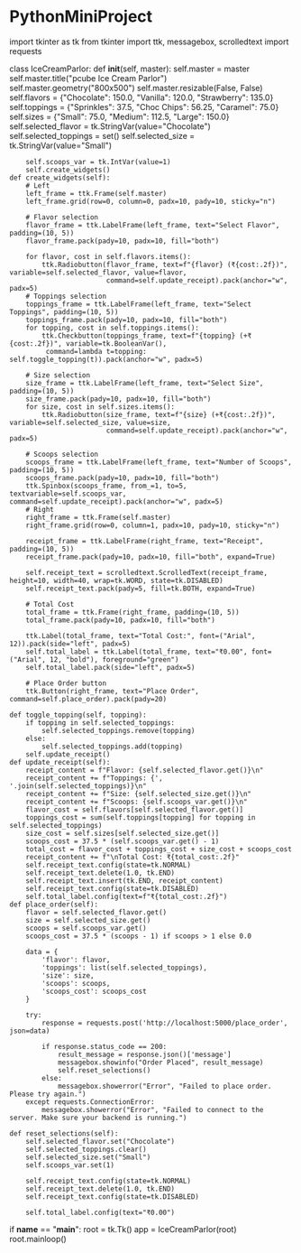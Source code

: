 # PythonMiniProject
import tkinter as tk
from tkinter import ttk, messagebox, scrolledtext
import requests

class IceCreamParlor:
    def __init__(self, master):
        self.master = master
        self.master.title("pcube Ice Cream Parlor")
        self.master.geometry("800x500")
        self.master.resizable(False, False)
        self.flavors = {"Chocolate": 150.0, "Vanilla": 120.0, "Strawberry": 135.0}
        self.toppings = {"Sprinkles": 37.5, "Choc Chips": 56.25, "Caramel": 75.0}
        self.sizes = {"Small": 75.0, "Medium": 112.5, "Large": 150.0}
        self.selected_flavor = tk.StringVar(value="Chocolate")
        self.selected_toppings = set()
        self.selected_size = tk.StringVar(value="Small")

        self.scoops_var = tk.IntVar(value=1)
        self.create_widgets()
    def create_widgets(self):
        # Left
        left_frame = ttk.Frame(self.master)
        left_frame.grid(row=0, column=0, padx=10, pady=10, sticky="n")

        # Flavor selection
        flavor_frame = ttk.LabelFrame(left_frame, text="Select Flavor", padding=(10, 5))
        flavor_frame.pack(pady=10, padx=10, fill="both")

        for flavor, cost in self.flavors.items():
            ttk.Radiobutton(flavor_frame, text=f"{flavor} (₹{cost:.2f})", variable=self.selected_flavor, value=flavor,
                            command=self.update_receipt).pack(anchor="w", padx=5)
        # Toppings selection
        toppings_frame = ttk.LabelFrame(left_frame, text="Select Toppings", padding=(10, 5))
        toppings_frame.pack(pady=10, padx=10, fill="both")
        for topping, cost in self.toppings.items():
            ttk.Checkbutton(toppings_frame, text=f"{topping} (+₹{cost:.2f})", variable=tk.BooleanVar(),
             command=lambda t=topping: self.toggle_topping(t)).pack(anchor="w", padx=5)

        # Size selection
        size_frame = ttk.LabelFrame(left_frame, text="Select Size", padding=(10, 5))
        size_frame.pack(pady=10, padx=10, fill="both")
        for size, cost in self.sizes.items():
            ttk.Radiobutton(size_frame, text=f"{size} (+₹{cost:.2f})", variable=self.selected_size, value=size,
                            command=self.update_receipt).pack(anchor="w", padx=5)

        # Scoops selection
        scoops_frame = ttk.LabelFrame(left_frame, text="Number of Scoops", padding=(10, 5))
        scoops_frame.pack(pady=10, padx=10, fill="both")
        ttk.Spinbox(scoops_frame, from_=1, to=5, textvariable=self.scoops_var, command=self.update_receipt).pack(anchor="w", padx=5)
        # Right
        right_frame = ttk.Frame(self.master)
        right_frame.grid(row=0, column=1, padx=10, pady=10, sticky="n")

        receipt_frame = ttk.LabelFrame(right_frame, text="Receipt", padding=(10, 5))
        receipt_frame.pack(pady=10, padx=10, fill="both", expand=True)

        self.receipt_text = scrolledtext.ScrolledText(receipt_frame, height=10, width=40, wrap=tk.WORD, state=tk.DISABLED)
        self.receipt_text.pack(pady=5, fill=tk.BOTH, expand=True)

        # Total Cost
        total_frame = ttk.Frame(right_frame, padding=(10, 5))
        total_frame.pack(pady=10, padx=10, fill="both")

        ttk.Label(total_frame, text="Total Cost:", font=("Arial", 12)).pack(side="left", padx=5)
        self.total_label = ttk.Label(total_frame, text="₹0.00", font=("Arial", 12, "bold"), foreground="green")
        self.total_label.pack(side="left", padx=5)

        # Place Order button
        ttk.Button(right_frame, text="Place Order", command=self.place_order).pack(pady=20)

    def toggle_topping(self, topping):
        if topping in self.selected_toppings:
            self.selected_toppings.remove(topping)
        else:
            self.selected_toppings.add(topping)
        self.update_receipt()
    def update_receipt(self):
        receipt_content = f"Flavor: {self.selected_flavor.get()}\n"
        receipt_content += f"Toppings: {', '.join(self.selected_toppings)}\n"
        receipt_content += f"Size: {self.selected_size.get()}\n"
        receipt_content += f"Scoops: {self.scoops_var.get()}\n"
        flavor_cost = self.flavors[self.selected_flavor.get()]
        toppings_cost = sum(self.toppings[topping] for topping in self.selected_toppings)
        size_cost = self.sizes[self.selected_size.get()]
        scoops_cost = 37.5 * (self.scoops_var.get() - 1)
        total_cost = flavor_cost + toppings_cost + size_cost + scoops_cost
        receipt_content += f"\nTotal Cost: ₹{total_cost:.2f}"
        self.receipt_text.config(state=tk.NORMAL)
        self.receipt_text.delete(1.0, tk.END)
        self.receipt_text.insert(tk.END, receipt_content)
        self.receipt_text.config(state=tk.DISABLED)
        self.total_label.config(text=f"₹{total_cost:.2f}")
    def place_order(self):
        flavor = self.selected_flavor.get()
        size = self.selected_size.get()
        scoops = self.scoops_var.get()
        scoops_cost = 37.5 * (scoops - 1) if scoops > 1 else 0.0

        data = {
            'flavor': flavor,
            'toppings': list(self.selected_toppings),
            'size': size,
            'scoops': scoops,
            'scoops_cost': scoops_cost
        }

        try:
            response = requests.post('http://localhost:5000/place_order', json=data)

            if response.status_code == 200:
                result_message = response.json()['message']
                messagebox.showinfo("Order Placed", result_message)
                self.reset_selections()
            else:
                messagebox.showerror("Error", "Failed to place order. Please try again.")
        except requests.ConnectionError:
            messagebox.showerror("Error", "Failed to connect to the server. Make sure your backend is running.")

    def reset_selections(self):
        self.selected_flavor.set("Chocolate")
        self.selected_toppings.clear()
        self.selected_size.set("Small")
        self.scoops_var.set(1)

        self.receipt_text.config(state=tk.NORMAL)
        self.receipt_text.delete(1.0, tk.END)
        self.receipt_text.config(state=tk.DISABLED)

        self.total_label.config(text="₹0.00")

if __name__ == "__main__":
    root = tk.Tk()
    app = IceCreamParlor(root)
    root.mainloop()
